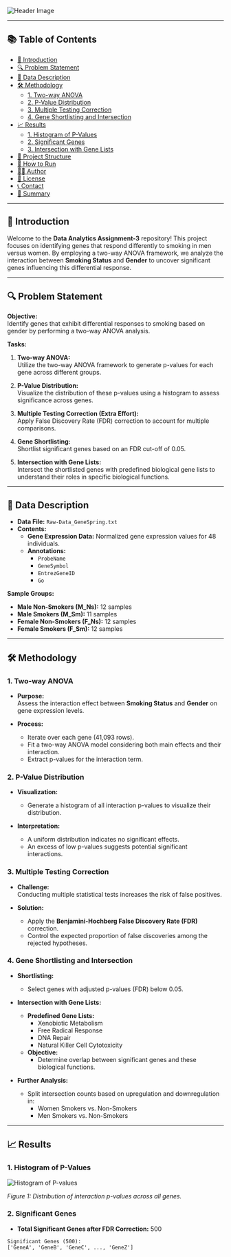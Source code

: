 
![Header Image](https://via.placeholder.com/1200x300.png?text=Data+Analytics+Assignment-3)

---

## 📚 **Table of Contents**

- [📖 Introduction](#-introduction)
- [🔍 Problem Statement](#-problem-statement)
- [📂 Data Description](#-data-description)
- [🛠️ Methodology](#️-methodology)
  - [1. Two-way ANOVA](#1-two-way-anova)
  - [2. P-Value Distribution](#2-p-value-distribution)
  - [3. Multiple Testing Correction](#3-multiple-testing-correction)
  - [4. Gene Shortlisting and Intersection](#4-gene-shortlisting-and-intersection)
- [📈 Results](#-results)
  - [1. Histogram of P-Values](#1-histogram-of-p-values)
  - [2. Significant Genes](#2-significant-genes)
  - [3. Intersection with Gene Lists](#3-intersection-with-gene-lists)
- [📁 Project Structure](#-project-structure)
- [🔧 How to Run](#-how-to-run)
- [👨‍💻 Author](#-author)
- [📜 License](#-license)
- [📞 Contact](#-contact)
- [📝 Summary](#-summary)

---

## 📖 **Introduction**

Welcome to the **Data Analytics Assignment-3** repository! This project focuses on identifying genes that respond differently to smoking in men versus women. By employing a two-way ANOVA framework, we analyze the interaction between **Smoking Status** and **Gender** to uncover significant genes influencing this differential response.

---

## 🔍 **Problem Statement**

**Objective:**  
Identify genes that exhibit differential responses to smoking based on gender by performing a two-way ANOVA analysis.

**Tasks:**

1. **Two-way ANOVA:**  
   Utilize the two-way ANOVA framework to generate p-values for each gene across different groups.
   
2. **P-Value Distribution:**  
   Visualize the distribution of these p-values using a histogram to assess significance across genes.
   
3. **Multiple Testing Correction (Extra Effort):**  
   Apply False Discovery Rate (FDR) correction to account for multiple comparisons.
   
4. **Gene Shortlisting:**  
   Shortlist significant genes based on an FDR cut-off of 0.05.
   
5. **Intersection with Gene Lists:**  
   Intersect the shortlisted genes with predefined biological gene lists to understand their roles in specific biological functions.

---

## 📂 **Data Description**

- **Data File:** `Raw-Data_GeneSpring.txt`
- **Contents:**  
  - **Gene Expression Data:** Normalized gene expression values for 48 individuals.
  - **Annotations:**  
    - `ProbeName`
    - `GeneSymbol`
    - `EntrezGeneID`
    - `Go`

**Sample Groups:**

- **Male Non-Smokers (M_Ns):** 12 samples
- **Male Smokers (M_Sm):** 11 samples
- **Female Non-Smokers (F_Ns):** 12 samples
- **Female Smokers (F_Sm):** 12 samples

---

## 🛠️ **Methodology**

### 1. Two-way ANOVA

- **Purpose:**  
  Assess the interaction effect between **Smoking Status** and **Gender** on gene expression levels.
  
- **Process:**
  - Iterate over each gene (41,093 rows).
  - Fit a two-way ANOVA model considering both main effects and their interaction.
  - Extract p-values for the interaction term.

### 2. P-Value Distribution

- **Visualization:**  
  - Generate a histogram of all interaction p-values to visualize their distribution.
  
- **Interpretation:**  
  - A uniform distribution indicates no significant effects.
  - An excess of low p-values suggests potential significant interactions.

### 3. Multiple Testing Correction

- **Challenge:**  
  Conducting multiple statistical tests increases the risk of false positives.
  
- **Solution:**  
  - Apply the **Benjamini-Hochberg False Discovery Rate (FDR)** correction.
  - Control the expected proportion of false discoveries among the rejected hypotheses.

### 4. Gene Shortlisting and Intersection

- **Shortlisting:**  
  - Select genes with adjusted p-values (FDR) below 0.05.
  
- **Intersection with Gene Lists:**  
  - **Predefined Gene Lists:**
    - Xenobiotic Metabolism
    - Free Radical Response
    - DNA Repair
    - Natural Killer Cell Cytotoxicity
  - **Objective:**  
    - Determine overlap between significant genes and these biological functions.
  
- **Further Analysis:**  
  - Split intersection counts based on upregulation and downregulation in:
    - Women Smokers vs. Non-Smokers
    - Men Smokers vs. Non-Smokers

---

## 📈 **Results**

### 1. Histogram of P-Values

![Histogram of P-values](https://github.com/yourusername/Data-Analytics-Assignment-3/blob/main/analysis/plots/pvalue_histogram.png?raw=true)

*Figure 1: Distribution of interaction p-values across all genes.*

### 2. Significant Genes

- **Total Significant Genes after FDR Correction:** 500

```plaintext
Significant Genes (500):
['GeneA', 'GeneB', 'GeneC', ..., 'GeneZ']
